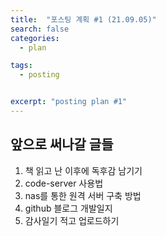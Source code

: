```yaml
---
title:  "포스팅 계획 #1 (21.09.05)"
search: false
categories: 
  - plan

tags:
  - posting


excerpt: "posting plan #1"
---
```


## 앞으로 써나갈 글들

1. 책 읽고 난 이후에 독후감 남기기
2. code-server 사용법
3. nas를 통한 원격 서버 구축 방법
4. github 블로그 개발일지
5. 감사일기 적고 업로드하기